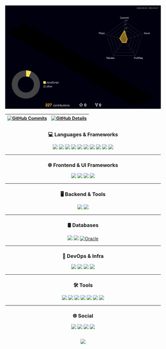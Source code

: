 ![Status](./profile-3d-contrib/profile-night-rainbow.svg)

| [![GitHub Commits](http://github-profile-summary-cards.vercel.app/api/cards/productive-time?username=EdenilsonGitHub&theme=dracula&utcOffset=-3)](https://github.com/vn7n24fzkq/github-profile-summary-cards) | [![GitHub Details](http://github-profile-summary-cards.vercel.app/api/cards/profile-details?username=EdenilsonGitHub&theme=dracula)](https://github.com/vn7n24fzkq/github-profile-summary-cards) |
| ----------- | ----------- |

##

<div align="center">

### 💻 Languages & Frameworks
<a href="https://www.ruby-lang.org/en/"><img src="https://skillicons.dev/icons?i=ruby" /></a>
<a href="https://rubyonrails.org/"><img src="https://skillicons.dev/icons?i=rails" /></a>
<a href="https://www.python.org/"><img src="https://skillicons.dev/icons?i=python" /></a>
<a href="https://www.php.net/"><img src="https://skillicons.dev/icons?i=php" /></a>
<a href="https://www.oracle.com/java/"><img src="https://skillicons.dev/icons?i=java" /></a>
<a href="https://isocpp.org/"><img src="https://skillicons.dev/icons?i=c" /></a>
<a href="https://developer.mozilla.org/docs/Web/JavaScript"><img src="https://skillicons.dev/icons?i=javascript,typescript" /></a>
<a href="https://developer.mozilla.org/docs/Web/HTML"><img src="https://skillicons.dev/icons?i=html,css" /></a>
<a href="#"><img src="https://skillicons.dev/icons?i=aiscript" /></a>
<a href="https://jquery.com/"><img src="https://skillicons.dev/icons?i=jquery" /></a>

---

### 🌐 Frontend & UI Frameworks
<a href="https://react.dev/"><img src="https://skillicons.dev/icons?i=react" /></a>
<a href="https://vuejs.org/"><img src="https://skillicons.dev/icons?i=vue" /></a>
<a href="https://angular.io/"><img src="https://skillicons.dev/icons?i=angular" /></a>
<a href="#"><img src="https://skillicons.dev/icons?i=styledcomponents,vite,bootstrap,gulp" /></a>

---

### 🖥️ Backend & Tools
<a href="https://nodejs.org/"><img src="https://skillicons.dev/icons?i=nodejs,express" /></a>
<a href="https://jestjs.io/"><img src="https://skillicons.dev/icons?i=jest" /></a>

---

### 🛢️ Databases
<a href="https://www.mongodb.com/"><img src="https://skillicons.dev/icons?i=mongodb" /></a>
<a href="https://www.postgresql.org/"><img src="https://skillicons.dev/icons?i=postgres" /></a>
<a href="https://www.oracle.com/" target="_blank"><img src="URL_DA_IMAGEM" alt="Oracle" width="40" height="40"/></a>

---

### 🔧 DevOps & Infra
<a href="https://www.gnu.org/software/bash/"><img src="https://skillicons.dev/icons?i=linux,ubuntu" /></a>
<a href="https://www.docker.com/"><img src="https://skillicons.dev/icons?i=docker" /></a>
<a href="https://www.jenkins.io/"><img src="https://skillicons.dev/icons?i=jenkins" /></a>
<a href="https://www.npmjs.com/"><img src="https://skillicons.dev/icons?i=npm" /></a>

---

### 🛠️ Tools
<a href="https://git-scm.com/"><img src="https://skillicons.dev/icons?i=git" /></a>
<a href="https://github.com/"><img src="https://skillicons.dev/icons?i=github" /></a>
<a href="https://code.visualstudio.com/"><img src="https://skillicons.dev/icons?i=vscode" /></a>
<a href="https://www.figma.com/"><img src="https://skillicons.dev/icons?i=figma" /></a>
<a href="https://www.postman.com/"><img src="https://skillicons.dev/icons?i=postman" /></a>
<a href="https://www.arduino.cc/"><img src="https://skillicons.dev/icons?i=arduino" /></a>
<a href="https://mail.google.com/"><img src="https://skillicons.dev/icons?i=gmail" /></a>

---

### 🌐 Social
<a href="https://discord.com/users/SEU_ID_DO_DISCORD"><img src="https://skillicons.dev/icons?i=discord" /></a>
<a href="https://www.linkedin.com/in/edenilson-a-3a7443b6/"><img src="https://skillicons.dev/icons?i=linkedin" /></a>
<a href="https://www.instagram.com/ede4lmeida/"><img src="https://skillicons.dev/icons?i=instagram" /></a>
<a href="https://x.com/ede4lmeid4"><img src="https://skillicons.dev/icons?i=twitter" /></a>

</div>

##

<div align="center">
  <img src="https://github-profile-trophy.vercel.app/?username=EdenilsonGitHub&row=1&column=6&theme=dracula&margin-w=15&margin-h=15"/>
</div>